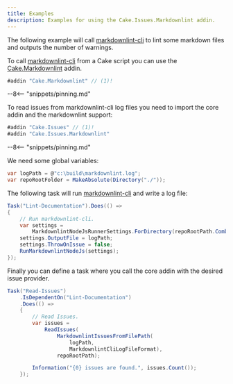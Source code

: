 ```yaml
---
title: Examples
description: Examples for using the Cake.Issues.Markdownlint addin.
---
```


The following example will call [markdownlint-cli] to lint some markdown files and outputs the number of warnings.

To call [markdownlint-cli] from a Cake script you can use the [Cake.Markdownlint] addin.

```csharp
#addin "Cake.Markdownlint" // (1)!
```

--8<-- "snippets/pinning.md"

To read issues from markdownlint-cli log files you need to import the core addin and the markdownlint support:

```csharp
#addin "Cake.Issues" // (1)!
#addin "Cake.Issues.Markdownlint"
```

--8<-- "snippets/pinning.md"

We need some global variables:

```csharp
var logPath = @"c:\build\markdownlint.log";
var repoRootFolder = MakeAbsolute(Directory("./"));
```

The following task will run [markdownlint-cli] and write a log file:

```csharp
Task("Lint-Documentation").Does(() =>
{
    // Run markdownlint-cli.
    var settings =
        MarkdownlintNodeJsRunnerSettings.ForDirectory(repoRootPath.Combine("docs"));
    settings.OutputFile = logPath;
    settings.ThrowOnIssue = false;
    RunMarkdownlintNodeJs(settings);
});
```

Finally you can define a task where you call the core addin with the desired issue provider.

```csharp
Task("Read-Issues")
    .IsDependentOn("Lint-Documentation")
    .Does(() =>
    {
        // Read Issues.
        var issues =
            ReadIssues(
                MarkdownlintIssuesFromFilePath(
                    logPath,
                    MarkdownlintCliLogFileFormat),
                repoRootPath);

        Information("{0} issues are found.", issues.Count());
    });
```

[markdownlint-cli]: https://github.com/igorshubovych/markdownlint-cli
[Cake.Markdownlint]: https://www.nuget.org/packages/Cake.Markdownlint/
